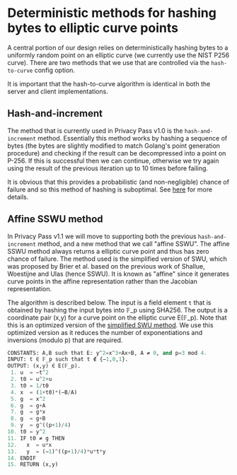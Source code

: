 # Deterministic methods for hashing bytes to elliptic curve points

A central portion of our design relies on deterministically hashing bytes to a
uniformly random point on an elliptic curve (we currently use the NIST P256
curve). There are two methods that we use that are controlled via the
`hash-to-curve` config option.

It is important that the hash-to-curve algorithm is identical in both the server
and client implementations.

## Hash-and-increment

The method that is currently used in Privacy Pass v1.0 is the
`hash-and-increment` method. Essentially this method works by hashing a
sequence of bytes (the bytes are slightly modified to match Golang's point
generation procedure) and checking if the result can be decompressed into a
point on P-256. If this is successful then we can continue, otherwise we try
again using the result of the previous iteration up to 10 times before failing.

It is obvious that this provides a probabilistic (and non-negligible) chance of
failure and so this method of hashing is suboptimal. See
[here](https://github.com/privacypass/challenge-bypass-extension/blob/alxdavids/h2c/addon/scripts/crypto.js#L156-L195)
for more details.

## Affine SSWU method

In Privacy Pass v1.1 we will move to supporting both the previous
`hash-and-increment` method, and a new method that we call "affine SSWU". The
affine SSWU method always returns a elliptic curve point and thus has zero chance
of failure. The method used is the simplified version of SWU, which was proposed by Brier et al. based on the previous work of Shallue, Woestijne and Ulas (hence SSWU).
It is known as "affine" since it generates curve points in the affine
representation rather than the Jacobian representation.

The algorithm is described below. The input is a field element `t` that is obtained by hashing the input bytes into 𝔽_p using SHA256. The output is a coordinate pair (x,y) for a curve point on the elliptic curve E(𝔽_p). Note that this is an optimized version of the [simplified SWU method](https://datatracker.ietf.org/doc/draft-irtf-cfrg-hash-to-curve/). We use this optimized version as it reduces the number of exponentiations and inversions (modulo p) that are required.

```python
CONSTANTS: A,B such that E: y^2=x^3+Ax+B, A ≠ 0, and p=3 mod 4.
INPUT: t ∈ 𝔽_p such that t ∉ {−1,0,1}.
OUTPUT: (x,y) ∈ E(𝔽_p).
 1. u  = −t^2
 2. t0 = u^2+u
 3. t0 = 1/t0
 4. x  = (1+t0)*(−B/A)
 5. g  = x^2
 6. g  = g+A
 7. g  = g*x
 8. g  = g+B
 9. y  = g^((p+1)/4)
10. t0 = y^2
11. IF t0 ≠ g THEN
12.   x  = u*x
13.   y  = (−1)^((p+1)/4)*u*t*y
14. ENDIF
15. RETURN (x,y)
```
